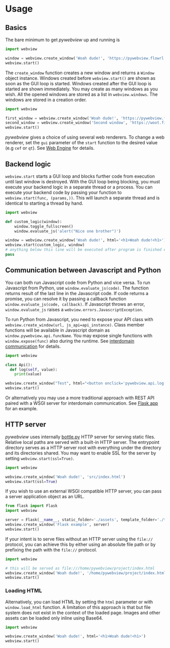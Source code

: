 # Usage

## Basics

The bare minimum to get _pywebview_ up and running is

``` python
import webview

window = webview.create_window('Woah dude!', 'https://pywebview.flowrl.com')
webview.start()
```

The `create_window` function creates a new window and returns a `Window` object instance. Windows created before `webview.start()` are shown as soon as the GUI loop is started. Windows created after the GUI loop is started are shown immediately. You may create as many windows as you wish. All the opened windows are stored as a list in `webview.windows`. The windows are stored in a creation order.

``` python
import webview

first_window = webview.create_window('Woah dude!', 'https://pywebview.flowrl.com')
second_window = webview.create_window('Second window', 'https://woot.fi')
webview.start()
```

_pywebview_ gives a choice of using several web renderers. To change a web renderer, set the `gui` parameter of the `start` function to the desired value (e.g `cef` or `qt`). See [Web Engine](/guide/web_engine.md) for details.


## Backend logic

`webview.start` starts a GUI loop and blocks further code from execution until last window is destroyed. With the GUI loop being blocking, you must execute your backend logic in a separate thread or a process. You can execute your backend code by passing your function to `webview.start(func, (params,))`. This will launch a separate thread and is identical to starting a thread by hand.

``` python
import webview

def custom_logic(window):
    window.toggle_fullscreen()
    window.evaluate_js('alert("Nice one brother")')

window = webview.create_window('Woah dude!', html='<h1>Woah dude!<h1>')
webview.start(custom_logic, window)
# anything below this line will be executed after program is finished executing
pass
```

## Communication between Javascript and Python

You can both run Javascript code from Python and vice versa. To run Javascript from Python, use `window.evaluate_js(code)`. The function returns result of the last line in the Javascript code. If code returns a promise, you can resolve it by passing a callback function `window.evaluate_js(code, callback)`. If Javascript throws an error, `window.evaluate_js` raises a `webview.errors.JavascriptException`.

To run Python from Javascript, you need to expose your API class with `webview.create_window(url, js_api=api_instance)`. Class member functions will be available in Javascript domain as `window.pywebview.api.funcName`. You may  expose single functions with `window.expose(func)` also during the runtime. See [interdomain communication](/guide/interdomain.md) for details.

``` python
import webview

class Api():
  def log(self, value):
    print(value)

webview.create_window("Test", html="<button onclick='pywebview.api.log(\"Woah dude!\")'>Click me</button>", js_api=Api())
webview.start()
```

Or alternatively you may use a more traditional approach with REST API paired with a WSGI server for interdomain communication. See [Flask app](https://github.com/r0x0r/pywebview/tree/master/examples/flask_app) for an example.

## HTTP server

_pywebview_ uses internally [bottle.py](https://bottlepy.org) HTTP server for serving static files. Relative local paths are served with a built-in HTTP server. The entrypoint directory serves as a HTTP server root with everything under the directory and its directories shared. You may want to enable SSL for the server by setting `webview.start(ssl=True)`.

``` python
import webview

webview.create_window('Woah dude!', 'src/index.html')
webview.start(ssl=True)
```

If you wish to use an external WSGI compatible HTTP server, you can pass a server application object as an URL.

``` python
from flask import Flask
import webview

server = Flask(__name__, static_folder='./assets', template_folder='./templates')
webview.create_window('Flask example', server)
webview.start()
```

If your intent is to serve files without an HTTP server using the `file://` protocol, you can achieve this by either using an absolute file path or by prefixing the path with the `file://` protocol.

``` python
import webview

# this will be served as file:///home/pywebview/project/index.html
webview.create_window('Woah dude!', '/home/pywebview/project/index.html')
webview.start()
```

### Loading HTML

Alternatively, you can load HTML by setting the `html` parameter or with `window.load_html` function. A limitation of this approach is that but file system does not exist in the context of the loaded page. Images and other assets can be loaded only inline using Base64.

``` python
import webview

webview.create_window('Woah dude!', html='<h1>Woah dude!<h1>')
webview.start()
```
